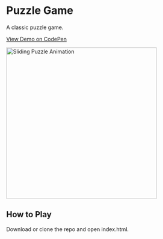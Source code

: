# Puzzle Game
A classic puzzle game. 

[View Demo on CodePen](https://codepen.io/rsathishkumar-2697/pen/abjOxrO)

<img src="./screenshots/sliding-puzzle.gif?raw=true" alt="Sliding Puzzle Animation" width="400"/>

## How to Play
Download or clone the repo and open index.html. 



